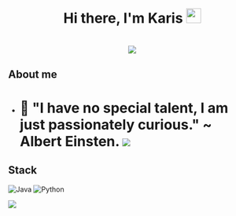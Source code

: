 
<h1 align="center">Hi there, I'm Karis <img src="https://raw.githubusercontent.com/aemmadi/aemmadi/master/wave.gif" width="30px"></h1> 

<h1 align="center"> <img src="https://media.giphy.com/media/26u4nJPf0JtQPdStq/giphy.gif" /></h1> 


## About me

- <h1> 🔭 "I have no special talent, I am just passionately curious." ~ Albert Einsten. <img src="https://media.giphy.com/media/d4aVHC1HKnButuXC/giphy.gif" /></h1> 


## Stack 
  ![Java](https://img.shields.io/badge/-Java-333333?style=flat&logo=Java&logoColor=007396)
  ![Python](https://img.shields.io/badge/-Python-333333?style=flat&logo=python)


<a href="https://github.com/Carrieukie">
  <img align="center" src="https://github-readme-stats.anuraghazra1.vercel.app/api/top-langs/?username=Carrieukie&layout=compact&theme=radical" />
</a>
